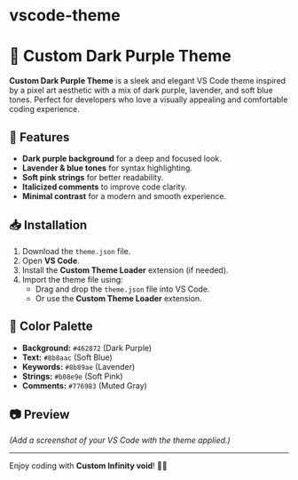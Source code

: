 # vscode-theme

# 🎨 Custom Dark Purple Theme

**Custom Dark Purple Theme** is a sleek and elegant VS Code theme inspired by a pixel art aesthetic with a mix of dark purple, lavender, and soft blue tones. Perfect for developers who love a visually appealing and comfortable coding experience.

## 🌟 Features
- **Dark purple background** for a deep and focused look.
- **Lavender & blue tones** for syntax highlighting.
- **Soft pink strings** for better readability.
- **Italicized comments** to improve code clarity.
- **Minimal contrast** for a modern and smooth experience.

## 📥 Installation
1. Download the `theme.json` file.
2. Open **VS Code**.
3. Install the **Custom Theme Loader** extension (if needed).
4. Import the theme file using:
   - Drag and drop the `theme.json` file into VS Code.
   - Or use the **Custom Theme Loader** extension.

## 🎨 Color Palette
- **Background:** `#462872` (Dark Purple)
- **Text:** `#8b8aac` (Soft Blue)
- **Keywords:** `#8b89ae` (Lavender)
- **Strings:** `#b08e9e` (Soft Pink)
- **Comments:** `#776983` (Muted Gray)

## 📷 Preview
*(Add a screenshot of your VS Code with the theme applied.)*

---

Enjoy coding with **Custom Infinity void**! 🚀✨
